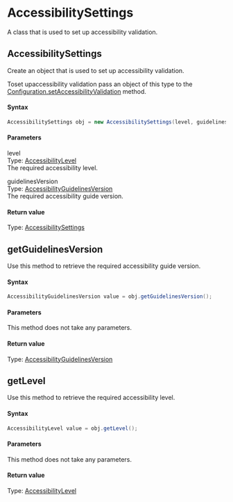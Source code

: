 # AccessibilitySettings
A class that is used to set up accessibility validation.

## AccessibilitySettings
Create an object that is used to set up accessibility validation.

Toset upaccessibility validation pass an object of this type to the [Configuration.setAccessibilityValidation](./Configuration#setaccessibilityvalidation) method.

#### Syntax

```java
AccessibilitySettings obj = new AccessibilitySettings(level, guidelinesVersion);
```

#### Parameters
level<br/>
Type: [AccessibilityLevel](./AccessibilityLevel)<br/>
The required accessibility level.

guidelinesVersion<br/>
Type: [AccessibilityGuidelinesVersion](./AccessibilityGuidelinesVersion)<br/>
The required accessibility guide version.

#### Return value
Type: [AccessibilitySettings](./AccessibilitySettings)

## getGuidelinesVersion
Use this method to retrieve the required accessibility guide version.

#### Syntax

```java
AccessibilityGuidelinesVersion value = obj.getGuidelinesVersion();
```

#### Parameters
This method does not take any parameters.

#### Return value
Type: [AccessibilityGuidelinesVersion](./AccessibilityGuidelinesVersion)

## getLevel
Use this method to retrieve the required accessibility level.

#### Syntax

```java
AccessibilityLevel value = obj.getLevel();
```

#### Parameters
This method does not take any parameters.

#### Return value
Type: [AccessibilityLevel](./AccessibilityLevel)